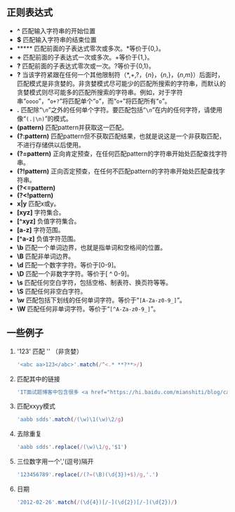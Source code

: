 ## 正则表达式

- **^** 匹配输入字符串的开始位置
- **$** 匹配输入字符串的结束位置
- ***** 匹配前面的子表达式零次或多次。*等价于{0,}。
- **+** 匹配前面的子表达式一次或多次。+等价于{1,}。
- **?** 匹配前面的子表达式零次或一次。?等价于{0,1}。
- **?** 当该字符紧跟在任何一个其他限制符（*,+,?，{*n*}，{*n*,}，{*n*,*m*}）后面时，匹配模式是非贪婪的。非贪婪模式尽可能少的匹配所搜索的字符串，而默认的贪婪模式则尽可能多的匹配所搜索的字符串。例如，对于字符串“`oooo`”，“`o+?`”将匹配单个“`o`”，而“`o+`”将匹配所有“`o`”。
- **.** 匹配除“`\`*`n`*”之外的任何单个字符。要匹配包括“`\`*`n`*”在内的任何字符，请使用像“`(.|\n)`”的模式。
- **(pattern)** 匹配pattern并获取这一匹配。
- **(?:pattern)** 匹配pattern但不获取匹配结果，也就是说这是一个非获取匹配，不进行存储供以后使用。
- **(?=pattern)** 正向肯定预查，在任何匹配pattern的字符串开始处匹配查找字符串。
- **(?!pattern)** 正向否定预查，在任何不匹配pattern的字符串开始处匹配查找字符串。
- **(?<=pattern)**  
-  **(?<!pattern)**
- **x|y**  匹配x或y。
- **[xyz]** 字符集合。
- **[^xyz]** 负值字符集合。
- **[a-z]** 字符范围。
- **[^a-z]** 负值字符范围。
- **\b**  匹配一个单词边界，也就是指单词和空格间的位置。
- **\B**  匹配非单词边界。
- **\d** 匹配一个数字字符。等价于[0-9]。
- **\D** 匹配一个非数字字符。等价于[ ^ 0-9]。
- **\s** 匹配任何空白字符，包括空格、制表符、换页符等等。
- **\S** 匹配任何非空白字符。
- **\w** 匹配包括下划线的任何单词字符。等价于“`[A-Za-z0-9_]`”。
- **\W** 匹配任何非单词字符。等价于“`[^A-Za-z0-9_]`”。

## 一些例子

1. '<abc aa>123</abc>' 匹配 '<abc aa>' （非贪婪）

   ```js
   '<abc aa>123</abc>'.match(/^<.* **?**>/)
   ```

   

2. 匹配其中的链接

   ```js
   'IT面试题博客中包含很多 <a href="https://hi.baidu.com/mianshiti/blog/category/微软面试题">微软面试题</a>'.match(/https?.*(?=")/)
   ```

3. 匹配xxyy模式

   ```js
   'aabb sdds'.match(/(\w)\1(\w)\2/g)
   ```

4. 去除重复

   ```js
   'aabb sdds'.replace(/(\w)\1/g,'$1')
   ```

5. 三位数字用一个','(逗号)隔开

   ```js
   '123456789'.replace(/(?=(\B)(\d{3})+$)/g,'.')
   ```

6. 日期

   ```js
   '2012-02-26'.match(/(\d{4})[/-](\d{2})[/-](\d{2})/)
   ```

   

